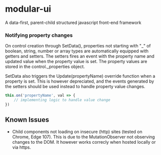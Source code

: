 # modular-ui
A data-first, parent-child structured javascript front-end framework

### Notifying property changes
On control creation through SetData(), properties not starting with "_" of boolean, string, number or array types are automatically equipped with getters and setters. The setters fires an event with the property name and updated value when the property value is set.
The property values are stored in the control._properties object.

SetData also triggers the Update(propertyName) override function when a property is set. This is however depreciated, and the events generated by the setters should be used instead to handle property value changes.

```javascript
this.on('propertyName', val => {
    // implementing logic to handle value change
})
```

## Known Issues
* Child components not loading on insecure (http) sites (tested on Chrome, Edge 107). This is due to the MutationObserver not observing changes to the DOM. It however works correcly when hosted locally or via https.